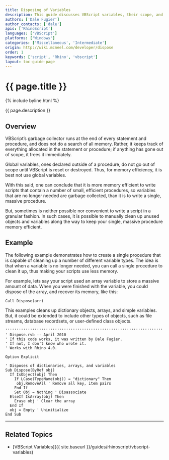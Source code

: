 ```yaml
---
title: Disposing of Variables
description: This guide discusses VBScript variables, their scope, and how to clean them up.
authors: ['Dale Fugier']
author_contacts: ['dale']
apis: ['RhinoScript']
languages: ['VBScript']
platforms: ['Windows']
categories: ['Miscellaneous', 'Intermediate']
origin: http://wiki.mcneel.com/developer/dispose
order: 1
keywords: ['script', 'Rhino', 'vbscript']
layout: toc-guide-page
---
```


# {{ page.title }}

{% include byline.html %}

{{ page.description }}

## Overview

VBScript’s garbage collector runs at the end of every statement and procedure, and does not do a search of all memory. Rather, it keeps track of everything allocated in the statement or procedure; if anything has gone out of scope, it frees it immediately.

Global variables, ones declared outside of a procedure, do not go out of scope until VBScript is reset or destroyed. Thus, for memory efficiency, it is best not use global variables.

With this said, one can conclude that it is more memory efficient to write scripts that contain a number of small, efficient procedures, so variables that are no longer needed are garbage collected, than it is to write a single, massive procedure.

But, sometimes is neither possible nor convenient to write a script in a granular fashion. In such cases, it is possible to manually clean up unused objects and variables along the way to keep your single, massive procedure memory efficient.

## Example

The following example demonstrates how to create a single procedure that is capable of cleaning up a number of different variable types. The idea is that when a variable is no longer needed, you can call a single procedure to clean it up, thus making your scripts use less memory.

For example, lets say your script used an array variable to store a massive amount of data. When you were finished with the variable, you could dispose of the array, and recover its memory, like this:

```vbnet
Call Dispose(arr)
```

This examples cleans up dictionary objects, arrays, and simple variables. But, it could be extended to include other types of objects, such as file streams, database recordsets, or user-defined class objects.

```vbnet
'''''''''''''''''''''''''''''''''''''''''''''''''''''''''''''''''''''''''''''
' Dispose.rvb -- April 2010
' If this code works, it was written by Dale Fugier.
' If not, I don't know who wrote it.
' Works with Rhino 4.0.

Option Explicit

' Disposes of dictionaries, arrays, and variables
Sub Dispose(ByRef obj)
  If IsObject(obj) Then
    If LCase(TypeName(obj)) = "dictionary" Then
     obj.RemoveAll ' Remove all key, item pairs
    End If
    Set Obj = Nothing ' Disassociate
  ElseIf IsArray(obj) Then
    Erase obj ' Clear the array
  End If
  obj = Empty ' Uninitialize
End Sub
```


---

## Related Topics

- [VBScript Variables]({{ site.baseurl }}/guides/rhinoscript/vbscript-variables)
